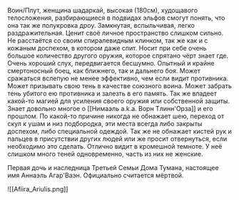 Воин/Плут, женщина шадаркай, высокая (180см), худощавого телосложения, разбирающиеся в подвидах эльфов смогут понять, что она так же полукровка дроу.
Замкнутая, вспыльчивая, легко раздражительная. Ценит своё личное пространство слишком сильно.
Не расстаётся со своим спиралевидным клинком, так же как и с кожаным доспехом, в котором даже спит. Носит при себе очень большое количество другого оружия, которое спрятано чёрт знает где. 
Очень хороший слух, передвигается бесшумно.
Опытный и крайне смертоносный боец, как ближнего, так и дальнего боя. Может сражаться вслепую не менее эффективно, чем если видит противника. Может призывать свою тень в качестве союзного воина. Может забрать тень убитого ею противника и залезть в его память.
Так же владеет какой-то магией для усиления своего оружия или собственной защиты.
Знает довольно многое о [[Нимаэль a.k.a. Ворн Тлинн'Орза]] и его прошлом.
По какой-то причине никогда не обнажает шею, переход от скул к ушам и низ подбородка, эти места всегда либо закрыты доспехом, либо специальной одеждой. Так же не обнажает кистей рук и пальцев в присутствии других людей или же просит отвернуться, если необходимо это сделать.
Отлично видит в кромешной темноте. 
У неё слишком много теней одновременно, часть из них не женские. 

Первая дочь и наследница Третьей Семьи Дома Тумана, настоящее имя Аннаэль Агар'Ваэн. Официально считается мёртвой. 

![[Afiira_Ariulis.png]]
